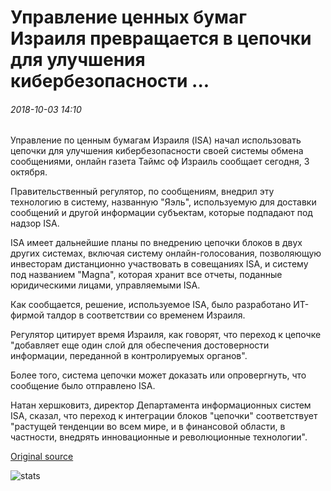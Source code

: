 # Управление ценных бумаг Израиля превращается в цепочки для улучшения кибербезопасности ...

###### 2018-10-03 14:10

Управление по ценным бумагам Израиля (ISA) начал использовать цепочки для улучшения кибербезопасности своей системы обмена сообщениями, онлайн газета Таймс оф Израиль сообщает сегодня, 3 октября.

Правительственный регулятор, по сообщениям, внедрил эту технологию в систему, названную "Яэль", используемую для доставки сообщений и другой информации субъектам, которые подпадают под надзор ISA.

ISA имеет дальнейшие планы по внедрению цепочки блоков в двух других системах, включая систему онлайн-голосования, позволяющую инвесторам дистанционно участвовать в совещаниях ISA, и систему под названием "Magna", которая хранит все отчеты, поданные юридическими лицами, управляемыми ISA.

Как сообщается, решение, используемое ISA, было разработано ИТ-фирмой талдор в соответствии со временем Израиля.

Регулятор цитирует время Израиля, как говорят, что переход к цепочке "добавляет еще один слой для обеспечения достоверности информации, переданной в контролируемых органов".

Более того, система цепочки может доказать или опровергнуть, что сообщение было отправлено ISA.

Натан хершковитз, директор Департамента информационных систем ISA, сказал, что переход к интеграции блоков "цепочки" соответствует "растущей тенденции во всем мире, и в финансовой области, в частности, внедрять инновационные и революционные технологии".

[Original source](https://cointelegraph.com/news/israel-securities-authority-turns-to-blockchain-for-improving-cybersecurity)

![stats](https://c.statcounter.com/11760860/0/a89fa40b/1/ "stats")